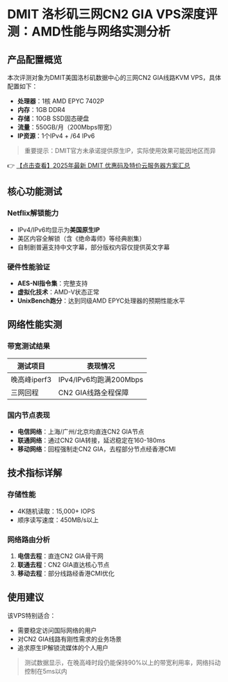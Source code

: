 # DMIT 洛杉矶三网CN2 GIA VPS深度评测：AMD性能与网络实测分析

## 产品配置概览
本次评测对象为DMIT美国洛杉矶数据中心的三网CN2 GIA线路KVM VPS，具体配置如下：
- **处理器**：1核 AMD EPYC 7402P
- **内存**：1GB DDR4
- **存储**：10GB SSD固态硬盘
- **流量**：550GB/月（200Mbps带宽）
- **IP资源**：1个IPv4 + /64 IPv6

> 重要提示：DMIT官方未承诺提供原生IP，实际使用效果可能因地区而异

👉 [【点击查看】2025年最新 DMIT 优惠码及特价云服务器方案汇总](https://bit.ly/dmit_coupon)

## 核心功能测试

### Netflix解锁能力
- IPv4/IPv6均显示为**美国原生IP**
- 美区内容全解锁（含《绝命毒师》等经典剧集）
- 自制剧普遍支持中文字幕，部分版权内容仅提供英文字幕

### 硬件性能验证
- **AES-NI指令集**：完整支持
- **虚拟化技术**：AMD-V状态正常
- **UnixBench跑分**：达到同级AMD EPYC处理器的预期性能水平

## 网络性能实测

### 带宽测试结果
| 测试项目       | 表现情况               |
|----------------|------------------------|
| 晚高峰iperf3   | IPv4/IPv6均跑满200Mbps |
| 三网回程       | CN2 GIA线路全程保障    |

### 国内节点表现
- **电信网络**：上海/广州/北京均直连CN2 GIA节点
- **联通网络**：通过CN2 GIA转接，延迟稳定在160-180ms
- **移动网络**：回程强制走CN2 GIA，去程部分节点经香港CMI

## 技术指标详解

### 存储性能
- 4K随机读取：15,000+ IOPS
- 顺序读写速度：450MB/s以上

### 网络路由分析
1. **电信去程**：直连CN2 GIA骨干网
2. **联通去程**：CN2 GIA直达核心节点
3. **移动去程**：部分线路经香港CMI优化

## 使用建议
该VPS特别适合：
- 需要稳定访问国际网络的用户
- 对CN2 GIA线路有刚性需求的业务场景
- 追求原生IP解锁流媒体的个人用户

> 测试数据显示，在晚高峰时段仍能保持90%以上的带宽利用率，网络抖动控制在5ms以内